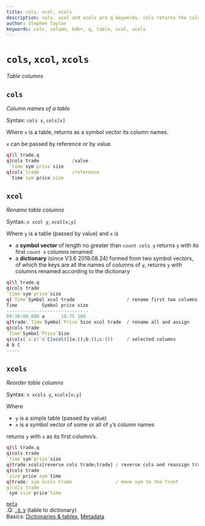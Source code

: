 ```yaml
---
title: cols, xcol, xcols
description: cols, xcol and xcols are q keywords. cols returns the column names of a table. xcol renames tablecolumns. xcols reorders table columns. 
author: Stephen Taylor
keywords: cols, column, kdb+, q, table, xcol, xcols
---
```

# `cols`, `xcol`, `xcols`


_Table columns_



## `cols`

_Column names of a table_

Syntax: `cols x`, `cols[x]`

Where `x` is a table, returns as a symbol vector its column names. 

`x` can be passed by reference or by value.

```q
q)\l trade.q
q)cols trade            /value
 `time`sym`price`size
q)cols`trade            /reference
 `time`sym`price`size
```


## `xcol`

_Rename table columns_

Syntax: `x xcol y`, `xcol[x;y]`

Where `y` is a table (passed by value) and `x` is 

-   a **symbol vector** of length no greater than `count cols y` returns `y` with its first `count x` columns renamed
-   a **dictionary** (since V3.6 2018.08.24) formed from two symbol vectors, of which the keys are all the names of columns of `y`, returns `y` with columns renamed according to the dictionary

```q
q)\l trade.q
q)cols trade
`time`sym`price`size
q)`Time`Symbol xcol trade                   / rename first two columns
Time         Symbol price size
------------------------------
09:30:00.000 a      10.75 100
q)trade:`Time`Symbol`Price`Size xcol trade  / rename all and assign
q)cols trade
`Time`Symbol`Price`Size
q)cols(`a`c!`A`C)xcol([]a:();b:();c:())     / selected columns
A b C
-----
```



## `xcols`

_Reorder table columns_

Syntax: `x xcols y`, `xcols[x;y]`

Where 

-   `y` is a simple table (passed by value) 
-   `x` is a symbol vector of some or all of `y`’s column names

returns `y` with `x` as its first column/s.

```q
q)\l trade.q
q)cols trade
`time`sym`price`size
q)trade:xcols[reverse cols trade;trade] / reverse cols and reassign trade
q)cols trade
`size`price`sym`time
q)trade:`sym xcols trade                / move sym to the front
q)cols trade
`sym`size`price`time
```



<i class="far fa-hand-point-right"></i> 
[`meta`](meta.md)  
.Q: [`.Q.V`](dotq.md#qv-table-to-dict) (table to dictionary)  
Basics: [Dictionaries & tables](../basics/dictsandtables.md), 
[Metadata](../basics/metadata.md) 